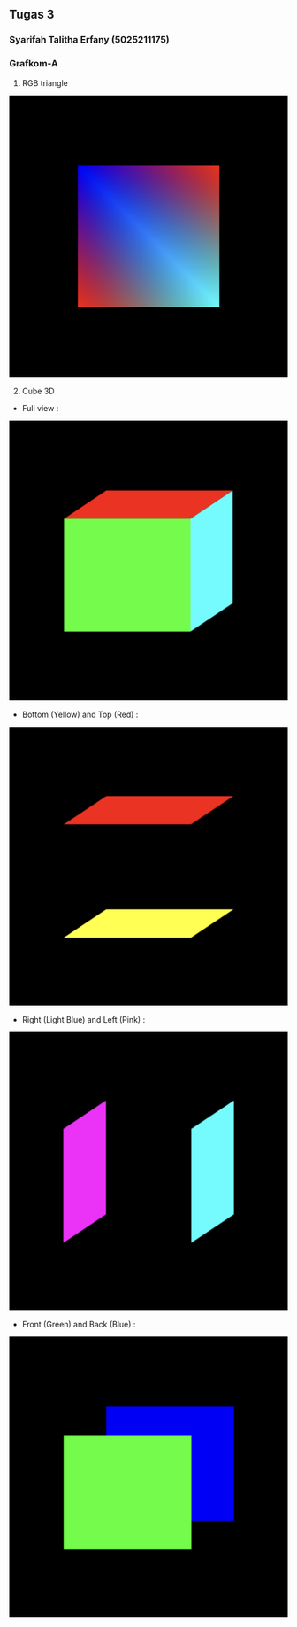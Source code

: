 ## Tugas 3

### Syarifah Talitha Erfany (5025211175)
### Grafkom-A


1. RGB triangle

![RGB triangle](image.png)

2. Cube 3D

- Full view :

![full](image-2.png)

- Bottom (Yellow) and Top (Red) :

![bnt](image-1.png)

- Right (Light Blue) and Left (Pink) :

![rnl](image-3.png)

- Front (Green) and Back (Blue) :

![fnb](image-4.png)
